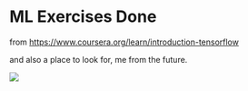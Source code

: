 # ML Exercises Done

from https://www.coursera.org/learn/introduction-tensorflow

and also a place to look for, me from the future.

![](https://github.githubassets.com/images/icons/emoji/unicode/1f47d.png)

